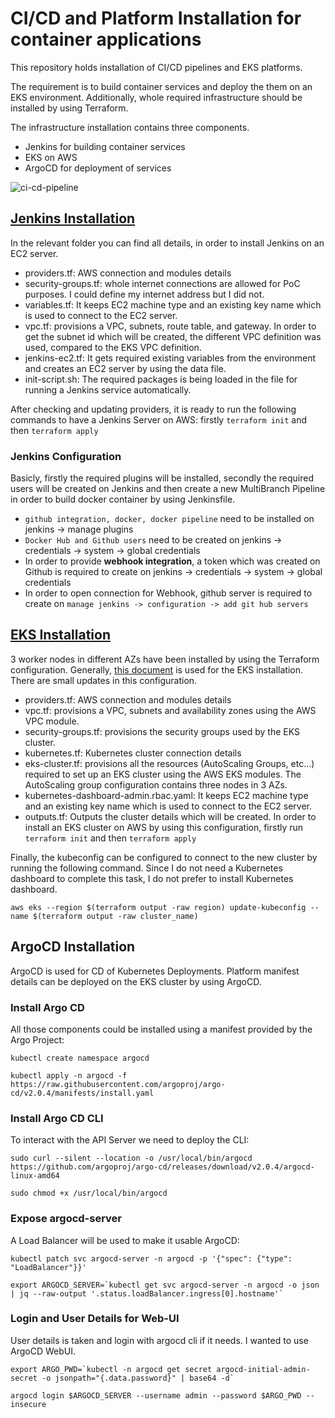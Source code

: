 # CI/CD and Platform Installation for container applications
This repository holds installation of CI/CD pipelines and EKS platforms.  

The requirement is to build container services and deploy the them on an EKS environment. Additionally, whole required infrastructure should be installed by using Terraform.

The infrastructure installation contains three components.
 * Jenkins for building container services
 * EKS on AWS
 * ArgoCD for deployment of services

 ![ci-cd-pipeline](1.png)

## [Jenkins Installation](jenkins-installation)
In the relevant folder you can find all details, in order to install Jenkins on an EC2 server. 
 * providers.tf: AWS connection and modules details
 * security-groups.tf: whole internet connections are allowed for PoC purposes. I could define my internet address but I did not.
 * variables.tf: It keeps EC2 machine type and an existing key name which is used to connect to the EC2 server.
 * vpc.tf: provisions a VPC, subnets, route table, and gateway. In order to get the subnet id which will be created, the different VPC definition was used, compared to the EKS VPC definition.
 * jenkins-ec2.tf: It gets required existing variables from the environment and creates an EC2 server by using the data file.
 * init-script.sh: The required packages is being loaded in the file for running a Jenkins service automatically. 

After checking and updating providers, it is ready to run the following commands to have a Jenkins Server on AWS:
firstly `terraform init` and then `terraform apply`

### Jenkins Configuration
Basicly, firstly the required plugins will be installed, secondly the required users will be created on Jenkins and then create a new MultiBranch Pipeline in order to build docker container by using Jenkinsfile. 

 * `github integration, docker, docker pipeline` need to be installed on jenkins -> manage plugins
 * `Docker Hub and Github users` need to be created on jenkins -> credentials -> system -> global credentials
 * In order to provide **webhook integration**, a token which was created on Github is required to create on jenkins -> credentials -> system -> global credentials
 * In order to open connection for Webhook, github server is required to create on `manage jenkins -> configuration -> add git hub servers`
 
## [EKS Installation](eks-installation)
3 worker nodes in different AZs have been installed by using the Terraform configuration. Generally, [this document](https://learn.hashicorp.com/tutorials/terraform/eks#optional-configure-terraform-kubernetes-provider) is used for the EKS installation. There are small updates in this configuration.
 * providers.tf: AWS connection and modules details
 * vpc.tf: provisions a VPC, subnets and availability zones using the AWS VPC module.
 * security-groups.tf: provisions the security groups used by the EKS cluster.
 * kubernetes.tf: Kubernetes cluster connection details
 * eks-cluster.tf: provisions all the resources (AutoScaling Groups, etc...) required to set up an EKS cluster using the AWS EKS modules. The AutoScaling group configuration contains three nodes in 3 AZs.
 * kubernetes-dashboard-admin.rbac.yaml: It keeps EC2 machine type and an existing key name which is used to connect to the EC2 server.
 * outputs.tf: Outputs the cluster details which will be created.
In order to install an EKS cluster on AWS by using this configuration, firstly run `terraform init` and then `terraform apply`

Finally, the kubeconfig can be configured to connect to the new cluster by running the following command. Since I do not need a Kubernetes dashboard to complete this task, I do not prefer to install Kubernetes dashboard. 

`aws eks --region $(terraform output -raw region) update-kubeconfig --name $(terraform output -raw cluster_name)`

## ArgoCD Installation
ArgoCD is used for CD of Kubernetes Deployments. Platform manifest details can be deployed on the EKS cluster by using ArgoCD.

### Install Argo CD

All those components could be installed using a manifest provided by the Argo Project:

`kubectl create namespace argocd`

`kubectl apply -n argocd -f https://raw.githubusercontent.com/argoproj/argo-cd/v2.0.4/manifests/install.yaml`

### Install Argo CD CLI

To interact with the API Server we need to deploy the CLI:

`sudo curl --silent --location -o /usr/local/bin/argocd https://github.com/argoproj/argo-cd/releases/download/v2.0.4/argocd-linux-amd64`

`sudo chmod +x /usr/local/bin/argocd`

### Expose argocd-server

A Load Balancer will be used to make it usable ArgoCD:

`kubectl patch svc argocd-server -n argocd -p '{"spec": {"type": "LoadBalancer"}}'`

``export ARGOCD_SERVER=`kubectl get svc argocd-server -n argocd -o json | jq --raw-output '.status.loadBalancer.ingress[0].hostname'` ``

### Login and User Details for Web-UI

User details is taken and login with argocd cli if it needs. I wanted to use ArgoCD WebUI.

``export ARGO_PWD=`kubectl -n argocd get secret argocd-initial-admin-secret -o jsonpath="{.data.password}" | base64 -d` ``

`argocd login $ARGOCD_SERVER --username admin --password $ARGO_PWD --insecure`

